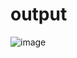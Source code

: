 # output
![image](https://github.com/yogini1234/wdl/assets/131955598/2e338c29-6554-4319-b316-ee7dfd0970ff)


